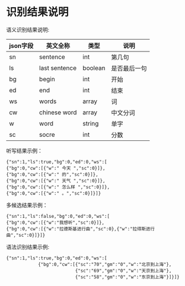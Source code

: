 # 识别结果说明

语义识别结果说明:

|json字段|英文全称|类型|说明|
|-|-|-|-|
|sn|sentence|int|第几句
|ls|last sentence|boolean|是否最后一句
|bg|begin|int|开始
|ed|end|int|结束
|ws|words|array|词
|cw|chinese word|array|中文分词
|w|word|string|单字
|sc|socre|int|分数

听写结果示例：

    {"sn":1,"ls":true,"bg":0,"ed":0,"ws":[
	{"bg":0,"cw":[{"w":" 今天 ","sc":0}]},
	{"bg":0,"cw":[{"w":" 的","sc":0}]},
	{"bg":0,"cw":[{"w":" 天气 ","sc":0}]},
	{"bg":0,"cw":[{"w":" 怎么样 ","sc":0}]},
	{"bg":0,"cw":[{"w":" 。","sc":0}]}]}

多候选结果示例：

    {"sn":1,"ls":false,"bg":0,"ed":0,"ws":[
    {"bg":0,"cw":[{"w":"我想听","sc":0}]},
    {"bg":0,"cw":[{"w":"拉德斯基进行曲","sc":0},{"w":"拉得斯进行曲","sc":0}]}]}

语法识别结果示例:

    {"sn":1,"ls":true,"bg":0,"ed":0,"ws":[
		        {"bg":0,"cw":[{"sc":"70","gm":"0","w":"北京到上海"},
			                  {"sc":"69","gm":"0","w":"天京到上海"},
			                  {"sc":"58","gm":"0","w":"东京到上海"}]}]}

